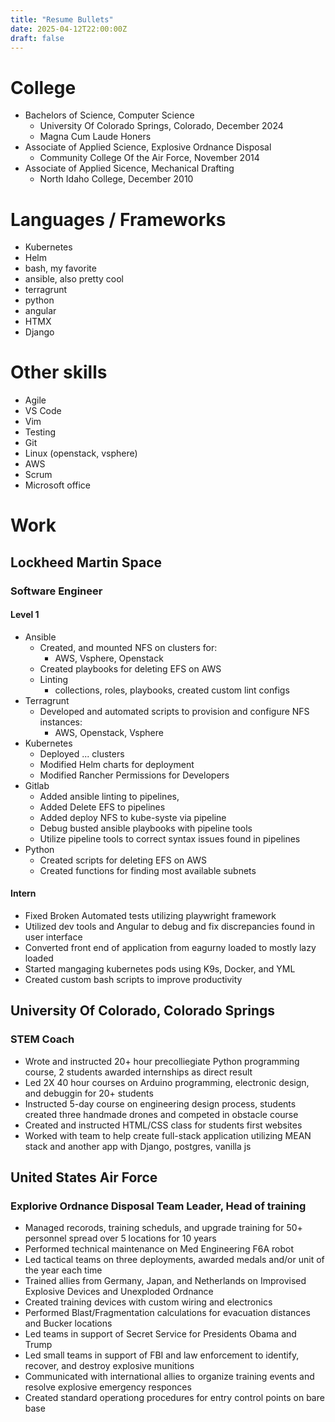 ```yaml
---
title: "Resume Bullets"
date: 2025-04-12T22:00:00Z
draft: false
---
```

# College
- Bachelors of Science, Computer Science
    - University Of Colorado Springs, Colorado, December 2024
    - Magna Cum Laude Honers
- Associate of Applied Science, Explosive Ordnance Disposal
    - Community College Of the Air Force, November 2014
- Associate of Applied Sicence, Mechanical Drafting 
    - North Idaho College, December 2010
# Languages / Frameworks
- Kubernetes
- Helm
- bash, my favorite
- ansible, also pretty cool
- terragrunt
- python
- angular
- HTMX
- Django
# Other skills
- Agile
- VS Code
- Vim
- Testing
- Git
- Linux (openstack, vsphere)
- AWS
- Scrum
- Microsoft office

# Work 
## Lockheed Martin Space
### Software Engineer
#### Level 1
- Ansible
    - Created, and mounted NFS on clusters for:
        - AWS, Vsphere, Openstack
    - Created playbooks for deleting EFS on AWS
    - Linting
        - collections, roles, playbooks, created custom lint configs
- Terragrunt
    - Developed and automated scripts to provision and configure NFS instances:
        - AWS, Openstack, Vsphere
- Kubernetes
    - Deployed ... clusters
    - Modified Helm charts for deployment
    - Modified Rancher Permissions for Developers
- Gitlab
    - Added ansible linting to pipelines,
    - Added Delete EFS to pipelines
    - Added deploy NFS to kube-syste via pipeline
    - Debug busted ansible playbooks with pipeline tools
    - Utilize pipeline tools to correct syntax issues found in pipelines
- Python
    - Created scripts for deleting EFS on AWS
    - Created functions for finding most available subnets
#### Intern
- Fixed Broken Automated tests utilizing playwright framework
- Utilized dev tools and Angular to debug and fix discrepancies found in user interface
- Converted front end of application from eagurny loaded to mostly lazy loaded
- Started mangaging kubernetes pods using K9s, Docker, and YML 
- Created custom bash scripts to improve productivity
## University Of Colorado, Colorado Springs
### STEM Coach
- Wrote and instructed 20+ hour precolliegiate Python programming course, 2 students awarded internships as direct result
- Led 2X 40 hour courses on Arduino programming, electronic design, and debuggin for 20+ students
- Instructed 5-day course on engineering design process, students created three handmade drones and competed in obstacle course
- Created and instructed HTML/CSS class for students first websites
- Worked with team to help create full-stack application utilizing MEAN stack and another app with Django, postgres, vanilla js 
## United States Air Force
### Explorive Ordnance Disposal Team Leader, Head of training
- Managed recorods, training scheduls, and upgrade training for 50+ personnel spread over 5 locations for 10 years
- Performed technical maintenance on Med Engineering F6A robot
- Led tactical teams on three deployments, awarded medals and/or unit of the year each time
- Trained allies from Germany, Japan, and Netherlands on Improvised Explosive Devices and Unexploded Ordnance
- Created training devices with custom wiring and electronics
- Performed Blast/Fragmentation calculations for evacuation distances and Bucker locations
- Led teams in support of Secret Service for Presidents Obama and Trump
- Led small teams in support of FBI and law enforcement to identify, recover, and destroy explosive munitions
- Communicated with international allies to organize training events and resolve explosive emergency responces
- Created standard operationg procedures for entry control points on bare base

